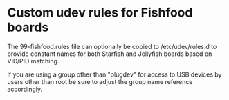 # Custom udev rules for Fishfood boards

The 99-fishfood.rules file can optionally be copied to /etc/udev/rules.d to provide
constant names for both Starfish and Jellyfish boards based on VID/PID matching.

If you are using a group other than "plugdev" for access to USB devices by users other
than root be sure to adjust the group name reference accordingly.